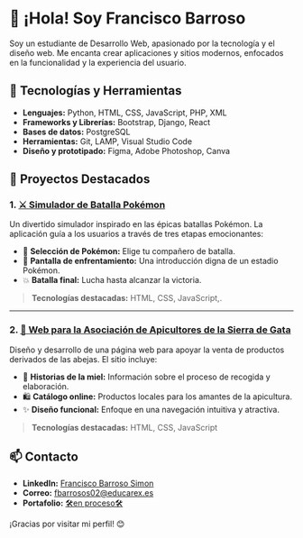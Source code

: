 # 👋 ¡Hola! Soy Francisco Barroso

Soy un estudiante de Desarrollo Web, apasionado por la tecnología y el diseño web. Me encanta crear aplicaciones y sitios modernos, enfocados en la funcionalidad y la experiencia del usuario.

## 🚀 Tecnologías y Herramientas
- **Lenguajes:** Python, HTML, CSS, JavaScript, PHP, XML  
- **Frameworks y Librerías:** Bootstrap, Django, React  
- **Bases de datos:** PostgreSQL  
- **Herramientas:** Git, LAMP, Visual Studio Code
- **Diseño y prototipado:**
Figma, Adobe Photoshop,
Canva   

## 🌟 Proyectos Destacados
### 1. [⚔️ Simulador de Batalla Pokémon]()  
Un divertido simulador inspirado en las épicas batallas Pokémon. La aplicación guía a los usuarios a través de tres etapas emocionantes:  
- 🐾 **Selección de Pokémon:** Elige tu compañero de batalla.  
- 🎥 **Pantalla de enfrentamiento:** Una introducción digna de un estadio Pokémon.  
- 💥 **Batalla final:** Lucha hasta alcanzar la victoria.  

 
> **Tecnologías destacadas:** HTML, CSS, JavaScript,.  

---

### 2. [🍯 Web para la Asociación de Apicultores de la Sierra de Gata]()  
Diseño y desarrollo de una página web para apoyar la venta de productos derivados de las abejas. El sitio incluye:  
- 🌼 **Historias de la miel:** Información sobre el proceso de recogida y elaboración.  
- 🛍️ **Catálogo online:** Productos locales para los amantes de la apicultura.  
- ✨ **Diseño funcional:** Enfoque en una navegación intuitiva y atractiva.  

 
> **Tecnologías destacadas:** HTML, CSS, JavaScript
 



## 📫 Contacto
- **LinkedIn:** [Francisco Barroso Simon](www.linkedin.com/in/francisco-barroso-simon-1077a1340)  
- **Correo:** fbarrosos02@educarex.es  
- **Portafolio:** [🛠️en proceso🛠️](https://tuweb.com)  

¡Gracias por visitar mi perfil! 😊  
